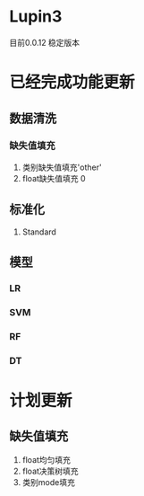 # Lupin3
目前0.0.12 稳定版本

# 已经完成功能更新
## 数据清洗
### 缺失值填充
1.  类别缺失值填充'other'
2.  float缺失值填充 0
## 标准化
1. Standard
## 模型
### LR
### SVM
### RF
### DT

# 计划更新

## 缺失值填充
1. float均匀填充
2. float决策树填充
3. 类别mode填充
